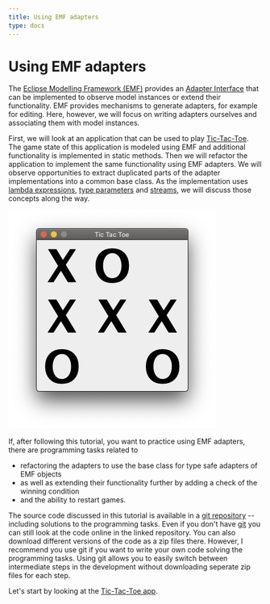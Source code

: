 ```yaml
---
title: Using EMF adapters
type: docs
---
```


# Using EMF adapters

[eclipse modelling framework (emf)]: https://www.eclipse.org/modeling/emf/
[adapter interface]: https://download.eclipse.org/modeling/emf/emf/javadoc/2.11/org/eclipse/emf/common/notify/Adapter.html

The [Eclipse Modelling Framework (EMF)] provides an [Adapter Interface] that can be implemented to observe model instances or extend their functionality.
EMF provides mechanisms to generate adapters, for example for editing.
Here, however, we will focus on writing adapters ourselves and associating them with model instances.

First, we will look at an application that can be used to play [Tic-Tac-Toe].
The game state of this application is modeled using EMF and additional functionality is implemented in static methods.
Then we will refactor the application to implement the same functionality using EMF adapters.
We will observe opportunities to extract duplicated parts of the adapter implementations into a common base class.
As the implementation uses [lambda expressions], [type parameters] and [streams], we will discuss those concepts along the way.

![Player X won Tic-Tac-Toe playing in our application.](tic-tac-toe.png)

If, after following this tutorial, you want to practice using EMF adapters, there are programming tasks related to

- refactoring the adapters to use the base class for type safe adapters of EMF objects
- as well as extending their functionality further by adding a check of the winning condition
- and the ability to restart games.

[tic-tac-toe]: https://en.wikipedia.org/wiki/Tic-tac-toe
[lambda expressions]: https://docs.oracle.com/javase/tutorial/java/javaOO/lambdaexpressions.html
[type parameters]: https://docs.oracle.com/javase/tutorial/java/generics/index.html
[streams]: https://docs.oracle.com/javase/8/docs/api/java/util/stream/Stream.html
[git]: https://git-scm.com/

The source code discussed in this tutorial is available in a [git repository] -- including solutions to the programming tasks.
Even if you don't have [git] you can still look at the code online in the linked repository.
You can also download different versions of the code as a zip files there.
However, I recommend you use git if you want to write your own code solving the programming tasks.
Using git allows you to easily switch between intermediate steps in the development without downloading seperate zip files for each step.

[git repository]: https://github.com/sebfisch/emf-adapter-tutorial-code

Let's start by looking at the [Tic-Tac-Toe app].

[tic-tac-toe app]: docs/static_methods

